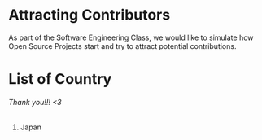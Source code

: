 # Attracting Contributors
As part of the Software Engineering Class, we would like to simulate how Open Source Projects start and try to attract potential contributions.

# List of Country
###### Thank you!!! <3
1. Japan


